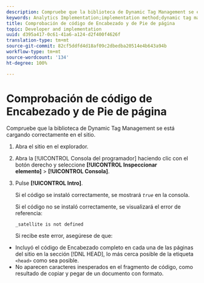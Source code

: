 ```yaml
---
description: Compruebe que la biblioteca de Dynamic Tag Management se está cargando correctamente en el sitio.
keywords: Analytics Implementation;implementation method;dynamic tag management;dtm;code;page code;header code;footer code;embed code;verify code;verify header code;verify footer code;embed tab;embed
title: Comprobación de código de Encabezado y de Pie de página
topic: Developer and implementation
uuid: d395a417-0c61-41a6-a124-d2f400f4626f
translation-type: tm+mt
source-git-commit: 82cf5ddfd4d18af09c2dbedba20514e4b643a94b
workflow-type: tm+mt
source-wordcount: '134'
ht-degree: 100%

---
```



# Comprobación de código de Encabezado y de Pie de página

Compruebe que la biblioteca de Dynamic Tag Management se está cargando correctamente en el sitio.

1. Abra el sitio en el explorador.
1. Abra la [!UICONTROL Consola del programador] haciendo clic con el botón derecho y seleccione **[!UICONTROL Inspeccionar elemento]** > **[!UICONTROL Consola]**.
1. Pulse **[!UICONTROL Intro]**.

   Si el código se instaló correctamente, se mostrará *`true`* en la consola.

   Si el código no se instaló correctamente, se visualizará el error de referencia:

   `_satellite is not defined`

   Si recibe este error, asegúrese de que:

* Incluyó el código de Encabezado completo en cada una de las páginas del sitio en la sección [!DNL HEAD], lo más cerca posible de la etiqueta `<head>` como sea posible.
* No aparecen caracteres inesperados en el fragmento de código, como resultado de copiar y pegar de un documento con formato.

